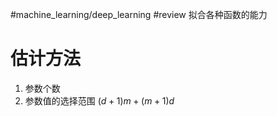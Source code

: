 #machine_learning/deep_learning #review 
拟合各种函数的能力
# 估计方法

1. 参数个数
2. 参数值的选择范围
   $(d+1)m + (m+1)d$
